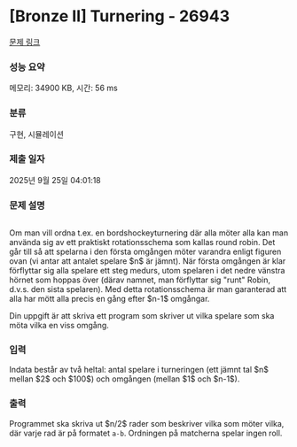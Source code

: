 # [Bronze II] Turnering - 26943 

[문제 링크](https://www.acmicpc.net/problem/26943) 

### 성능 요약

메모리: 34900 KB, 시간: 56 ms

### 분류

구현, 시뮬레이션

### 제출 일자

2025년 9월 25일 04:01:18

### 문제 설명

<p style="text-align: center;"><img alt="" src="https://upload.acmicpc.net/6bb1553b-b271-4e14-86f7-3013477fe85b/-/preview/"></p>

<p>Om man vill ordna t.ex. en bordshockeyturnering där alla möter alla kan man använda sig av ett praktiskt rotationsschema som kallas round robin. Det går till så att spelarna i den första omgången möter varandra enligt figuren ovan (vi antar att antalet spelare $n$ är jämnt). När första omgången är klar förflyttar sig alla spelare ett steg medurs, utom spelaren i det nedre vänstra hörnet som hoppas över (därav namnet, man förflyttar sig "runt" Robin, d.v.s. den sista spelaren). Med detta rotationsschema är man garanterad att alla har mött alla precis en gång efter $n-1$ omgångar.</p>

<p>Din uppgift är att skriva ett program som skriver ut vilka spelare som ska möta vilka en viss omgång.</p>

### 입력 

 <p>Indata består av två heltal: antal spelare i turneringen (ett jämnt tal $n$ mellan $2$ och $100$) och omgången (mellan $1$ och $n-1$).</p>

### 출력 

 <p>Programmet ska skriva ut $n/2$ rader som beskriver vilka som möter vilka, där varje rad är på formatet <code>a-b</code>. Ordningen på matcherna spelar ingen roll.</p>

